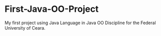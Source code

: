 # First-Java-OO-Project
My first project using Java Language in Java OO Discipline for the Federal University of Ceara.

